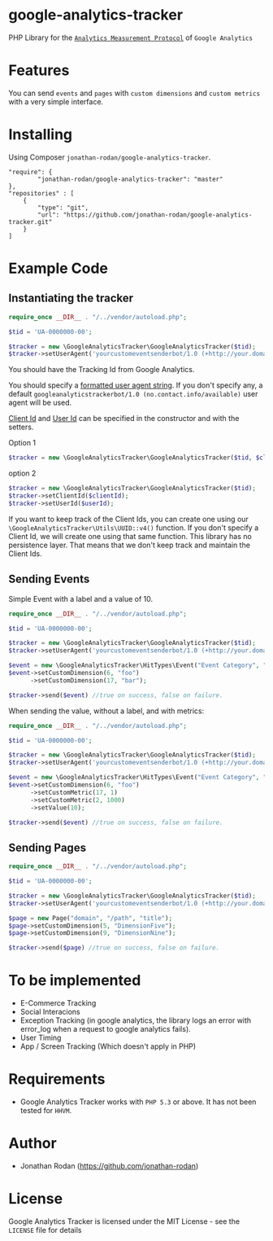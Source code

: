 # google-analytics-tracker

PHP Library for the [`Analytics Measurement Protocol`](https://developers.google.com/analytics/devguides/collection/protocol/v1/?hl=en) of `Google Analytics`

# Features

You can send `events` and `pages` with `custom dimensions` and `custom metrics` with a very simple interface.

# Installing

Using Composer `jonathan-rodan/google-analytics-tracker`.

```
"require": {
        "jonathan-rodan/google-analytics-tracker": "master"
},
"repositories" : [
    {
        "type": "git",
        "url": "https://github.com/jonathan-rodan/google-analytics-tracker.git"
    }
]
```

# Example Code

## Instantiating the tracker

```php
require_once __DIR__ . "/../vendor/autoload.php";

$tid = 'UA-0000000-00';

$tracker = new \GoogleAnalyticsTracker\GoogleAnalyticsTracker($tid);
$tracker->setUserAgent('yourcustomeventsenderbot/1.0 (+http://your.domanin.com/contactus)');
```

You should have the Tracking Id from Google Analytics.

You should specify a [formatted user agent string](https://en.wikipedia.org/wiki/User_agent#Format). If you don't specify any, a default `googleanalyticstrackerbot/1.0 (no.contact.info/available)` user agent will be used.

[Client Id](https://developers.google.com/analytics/devguides/collection/protocol/v1/parameters#cid) and [User Id](https://developers.google.com/analytics/devguides/collection/protocol/v1/parameters#uid) can be specified in the constructor and with the setters.

Option 1
```php
$tracker = new \GoogleAnalyticsTracker\GoogleAnalyticsTracker($tid, $clientId, $userId);
```
option 2
```php
$tracker = new \GoogleAnalyticsTracker\GoogleAnalyticsTracker($tid);
$tracker->setClientId($clientId);
$tracker->setUserId($userId);
```

If you want to keep track of the Client Ids, you can create one using our `\GoogleAnalyticsTracker\Utils\UUID::v4()` function. If you don't specify a Client Id, we will create one using that same function.
This library has no persistence layer. That means that we don't keep track and maintain the Client Ids.

## Sending Events

Simple Event with a label and a value of 10.

```php
require_once __DIR__ . "/../vendor/autoload.php";

$tid = 'UA-0000000-00';

$tracker = new \GoogleAnalyticsTracker\GoogleAnalyticsTracker($tid);
$tracker->setUserAgent('yourcustomeventsenderbot/1.0 (+http://your.domanin.com/contactus)');

$event = new \GoogleAnalyticsTracker\HitTypes\Event("Event Category", "Event Action", "The label of the event", 10);
$event->setCustomDimension(6, "foo")
      ->setCustomDimension(17, "bar");

$tracker->send($event) //true on success, false on failure.
```

When sending the value, without a label, and with metrics:

```php
require_once __DIR__ . "/../vendor/autoload.php";

$tid = 'UA-0000000-00';

$tracker = new \GoogleAnalyticsTracker\GoogleAnalyticsTracker($tid);
$tracker->setUserAgent('yourcustomeventsenderbot/1.0 (+http://your.domanin.com/contactus)');

$event = new \GoogleAnalyticsTracker\HitTypes\Event("Event Category", "Event Action");
$event->setCustomDimension(6, "foo")
      ->setCustomMetric(17, 1)
      ->setCustomMetric(2, 1000)
      ->setValue(10);

$tracker->send($event) //true on success, false on failure.
```

## Sending Pages

```php
require_once __DIR__ . "/../vendor/autoload.php";

$tid = 'UA-0000000-00';

$tracker = new \GoogleAnalyticsTracker\GoogleAnalyticsTracker($tid);
$tracker->setUserAgent('yourcustomeventsenderbot/1.0 (+http://your.domanin.com/contactus)');

$page = new Page("domain", "/path", "title");
$page->setCustomDimension(5, "DimensionFive");
$page->setCustomDimension(9, "DimensionNine");

$tracker->send($page) //true on success, false on failure.
```

# To be implemented

* E-Commerce Tracking
* Social Interacions
* Exception Tracking (in google analytics, the library logs an error with error_log when a request to google analytics fails).
* User Timing
* App / Screen Tracking (Which doesn't apply in PHP)

# Requirements

* Google Analytics Tracker works with `PHP 5.3` or above. It has not been tested for `HHVM`.

# Author

* Jonathan Rodan (https://github.com/jonathan-rodan)

# License

Google Analytics Tracker is licensed under the MIT License - see the `LICENSE` file for details
